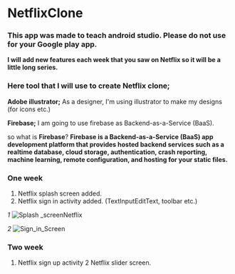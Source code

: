 # NetflixClone

### This app was made to teach android studio. Please do not use for your Google play app.

**I will add new features each week that you saw on Netflix so it will be a little long series.**

### Here tool that I will use to create Netflix clone;

**Adobe illustrator;** As a designer, I'm using illustrator to make my designs (for icons etc.) 

**Firebase;** I am going to use firebase as Backend-as-a-Service (BaaS).

so what is **Firebase**? 
**Firebase is a Backend-as-a-Service (BaaS) app development platform that provides hosted backend services such as a realtime database, cloud storage, authentication, crash reporting, machine learning, remote configuration, and hosting for your static files.**



### One week
1) Netflix splash screen added.
2) Netflix sign in activity added. (TextInputEditText, toolbar etc.)

_1_
![Splash _screenNetflix](https://user-images.githubusercontent.com/43992376/72360114-8a6abc80-3700-11ea-9e24-b7d639f2db9b.jpg)

_2_
![Sign_in_Screen](https://user-images.githubusercontent.com/43992376/72363448-edab1d80-3705-11ea-9bf9-928c1c9beaa9.png)

### Two week
1) Netflix sign up activity 
2  Netflix slider screen.



